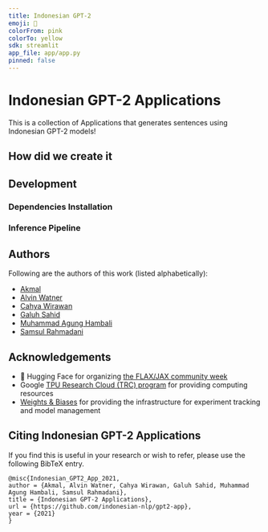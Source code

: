 ```yaml
---
title: Indonesian GPT-2 
emoji: 🦀
colorFrom: pink
colorTo: yellow
sdk: streamlit
app_file: app/app.py
pinned: false
---
```


# Indonesian GPT-2 Applications
This is a collection of Applications that generates sentences using Indonesian GPT-2 models!


## How did we create it

## Development

### Dependencies Installation

### Inference Pipeline

## Authors

Following are the authors of this work (listed alphabetically):
- [Akmal](https://github.com/Wikidepia)
- [Alvin Watner](https://github.com/alvinwatner)
- [Cahya Wirawan](https://github.com/cahya-wirawan)
- [Galuh Sahid](https://github.com/galuhsahid)
- [Muhammad Agung Hambali](https://github.com/magungh1)
- [Samsul Rahmadani](https://github.com/acul3)

## Acknowledgements

- 🤗 Hugging Face for organizing [the FLAX/JAX community week](https://github.com/huggingface/transformers/tree/master/examples/research_projects/jax-projects)
- Google [TPU Research Cloud (TRC) program](https://sites.research.google/trc/) for providing computing resources
- [Weights & Biases](https://wandb.com/) for providing the infrastructure for experiment tracking and model management

## Citing Indonesian GPT-2 Applications

If you find this is useful in your research or wish to refer, please use the following BibTeX entry.

```
@misc{Indonesian_GPT2_App_2021,
author = {Akmal, Alvin Watner, Cahya Wirawan, Galuh Sahid, Muhammad Agung Hambali, Samsul Rahmadani},
title = {Indonesian GPT-2 Applications},
url = {https://github.com/indonesian-nlp/gpt2-app},
year = {2021}
}
```
